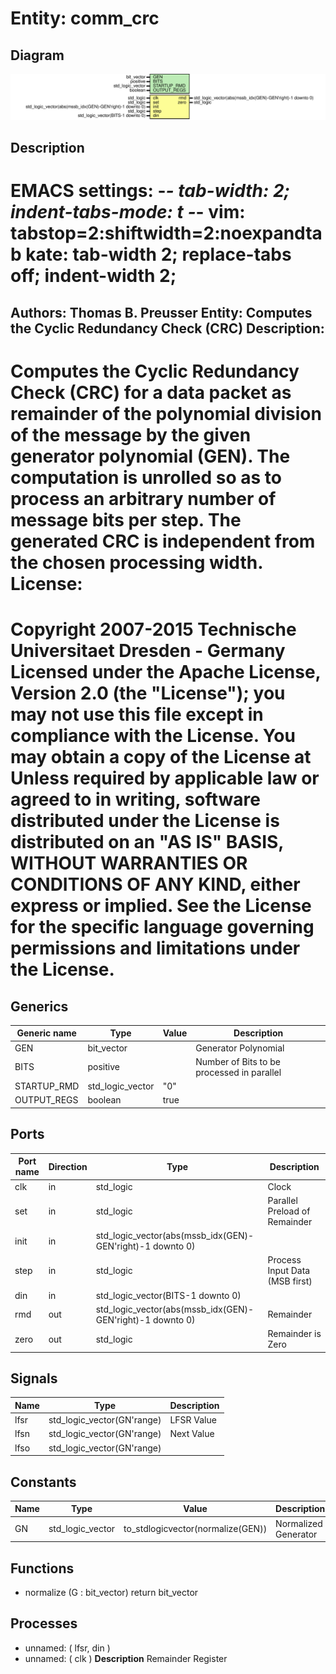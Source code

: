 # Entity: comm_crc

## Diagram

![Diagram](comm_crc.svg "Diagram")
## Description

EMACS settings: -*-  tab-width: 2; indent-tabs-mode: t -*-
vim: tabstop=2:shiftwidth=2:noexpandtab
kate: tab-width 2; replace-tabs off; indent-width 2;
=============================================================================
Authors:					Thomas B. Preusser
Entity:					Computes the Cyclic Redundancy Check (CRC)
Description:
-------------------------------------
Computes the Cyclic Redundancy Check (CRC) for a data packet as remainder
of the polynomial division of the message by the given generator
polynomial (GEN).
The computation is unrolled so as to process an arbitrary number of
message bits per step. The generated CRC is independent from the chosen
processing width.
License:
=============================================================================
Copyright 2007-2015 Technische Universitaet Dresden - Germany
Licensed under the Apache License, Version 2.0 (the "License");
you may not use this file except in compliance with the License.
You may obtain a copy of the License at
Unless required by applicable law or agreed to in writing, software
distributed under the License is distributed on an "AS IS" BASIS,
WITHOUT WARRANTIES OR CONDITIONS OF ANY KIND, either express or implied.
See the License for the specific language governing permissions and
limitations under the License.
=============================================================================
## Generics

| Generic name | Type             | Value | Description                                |
| ------------ | ---------------- | ----- | ------------------------------------------ |
| GEN          | bit_vector       |       | Generator Polynomial                       |
| BITS         | positive         |       | Number of Bits to be processed in parallel |
| STARTUP_RMD  | std_logic_vector | "0"   |                                            |
| OUTPUT_REGS  | boolean          | true  |                                            |
## Ports

| Port name | Direction | Type                                                      | Description                    |
| --------- | --------- | --------------------------------------------------------- | ------------------------------ |
| clk       | in        | std_logic                                                 | Clock                          |
| set       | in        | std_logic                                                 | Parallel Preload of Remainder  |
| init      | in        | std_logic_vector(abs(mssb_idx(GEN)-GEN'right)-1 downto 0) |                                |
| step      | in        | std_logic                                                 | Process Input Data (MSB first) |
| din       | in        | std_logic_vector(BITS-1 downto 0)                         |                                |
| rmd       | out       | std_logic_vector(abs(mssb_idx(GEN)-GEN'right)-1 downto 0) | Remainder                      |
| zero      | out       | std_logic                                                 | Remainder is Zero              |
## Signals

| Name | Type                       | Description |
| ---- | -------------------------- | ----------- |
| lfsr | std_logic_vector(GN'range) | LFSR Value  |
| lfsn | std_logic_vector(GN'range) | Next Value  |
| lfso | std_logic_vector(GN'range) |             |
## Constants

| Name | Type             | Value                              | Description          |
| ---- | ---------------- | ---------------------------------- | -------------------- |
| GN   | std_logic_vector |  to_stdlogicvector(normalize(GEN)) | Normalized Generator |
## Functions
- normalize <font id="function_arguments">(G : bit_vector) </font> <font id="function_return">return bit_vector </font>
## Processes
- unnamed: ( lfsr, din )
- unnamed: ( clk )
**Description**
Remainder Register

